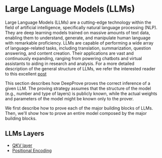 # Large Language Models (LLMs)
Large Language Models (LLMs) are a cutting-edge technology within the field of artificial intelligence, specifically natural language processing (NLP). They are deep learning models trained on massive amounts of text data, enabling them to understand, generate, and manipulate human language with remarkable proficiency. LLMs are capable of performing a wide array of language-related tasks, including translation, summarization, question answering, and content creation. Their applications are vast and continuously expanding, ranging from powering chatbots and virtual assistants to aiding in research and analysis. 
For a more detailed description of the general structure of LLMs, we refer the interested reader to this excellent [post](https://jalammar.github.io/illustrated-transformer/)

This section describes how DeepProve proves the correct inference of a given LLM. The proving strategy assumes that the structure of the model (e.g., number and type of layers) is publicly known, while the actual weights and parameters of the model might be known only to the prover.

We first describe how to prove each of the major building blocks of LLMs. Then, we'll show how to prove an entire model composed by the major building blocks.

## LLMs Layers
- [QKV layer](llms-layers/qkv.md)
- [Positional Encoding](llms-layers/positionals.md)
